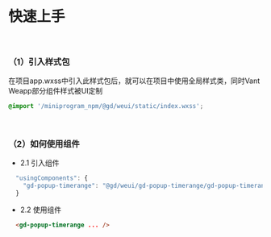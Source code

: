 # 快速上手


<br/>

### （1）引入样式包

在项目app.wxss中引入此样式包后，就可以在项目中使用全局样式类，同时Vant Weapp部分组件样式被UI定制
  
```css
@import '/miniprogram_npm/@gd/weui/static/index.wxss';
```

<br/>

### （2）如何使用组件
* 2.1 引入组件
```javascript
  "usingComponents": {
    "gd-popup-timerange": "@gd/weui/gd-popup-timerange/gd-popup-timerange"
  }
```

* 2.2 使用组件
```html
  <gd-popup-timerange ... />
```
<FooterGd/>